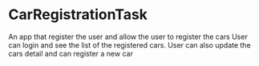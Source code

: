 # CarRegistrationTask
An app that register the user and allow the user to register the cars
User can login and see the list of the registered cars. User can also update the cars detail and can register a new car
